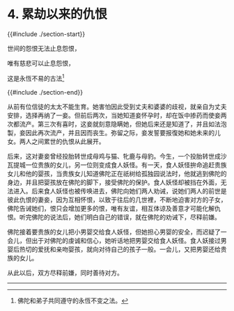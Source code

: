 # 4. 累劫以来的仇恨
{{#include ./section-start}}

世间的怨恨无法止息怨恨，

唯有慈悲可以止息怨恨，

这是永恆不易的古法[^1]

{{#include ./section-end}}

从前有位信徒的太太不能生育。她害怕因此受到丈夫和婆婆的歧视，就亲自为丈夫安排，选择再纳了一妾。但前后两次，当她知道妾怀孕时，却在饭中掺药而使妾两次都流产。第三次有喜时，这妾就刻意隐瞒她，但她后来还是知道了，并且如法泡製，妾因此再次流产，并且因而丧生。弥留之际，妾发誓要报復她和她未来的儿女。两人之间累世的仇恨从此展开。

后来，这对妻妾曾经投胎转世成母鸡与猫、牝鹿与母豹。今生，一个投胎转世成沙瓦提城一位贵族的女儿，另一位则变成食人妖怪。有一天，食人妖怪拚命追赶贵族女儿和他的婴孩，当贵族女儿知道佛陀正在祇树给孤独园说法时，他就逃到佛陀的身边，并且把婴孩放在佛陀的脚下，接受佛陀的保护。食人妖怪却被挡在外面，无法进入。后来食人妖怪也被传唤进去，佛陀向她们两人劝诫，说她们两人的前世是彼此仇恨的妻妾，因为互相怀恨，以致于往后的几世裡，不断地迫害对方的子女，佛陀告诫她们，恨只会增加更多的恨，唯有友谊，相互体谅及善意才可能化解仇恨。听完佛陀的说法后，她们明白自己的错误，就在佛陀的劝诫下，尽释前嫌。

佛陀接着要贵族的女儿把小男婴交给食人妖怪，但她担心男婴的安全，而迟疑了一会儿，但出于对佛陀的虔诚和信心，她听话地把男婴交给食人妖怪。食人妖接过男婴后热切的爱抚和亲吻婴孩，就向对待自己的孩子一般。一会儿，又把男婴还给贵族的女儿。

从此以后，双方尽释前嫌，同时善待对方。


---



[^1]: 佛陀和弟子共同遵守的永恆不变之法。

